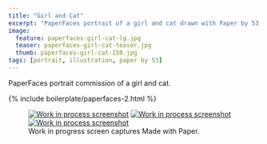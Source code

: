 ```yaml
---
title: "Girl and Cat"
excerpt: "PaperFaces portrait of a girl and cat drawn with Paper by 53 on an iPad."
image: 
  feature: paperfaces-girl-cat-lg.jpg
  teaser: paperfaces-girl-cat-teaser.jpg
  thumb: paperfaces-girl-cat-150.jpg
tags: [portrait, illustration, paper by 53]
---
```


PaperFaces portrait commission of a girl and cat.

{% include boilerplate/paperfaces-2.html %}

<figure class="third">
  <a href="{{ site.url }}/images/paperfaces-girl-cat-process-1-lg.jpg"><img src="{{ site.url }}/images/paperfaces-girl-cat-process-1-600.jpg" alt="Work in process screenshot"></a>
  <a href="{{ site.url }}/images/paperfaces-girl-cat-process-2-lg.jpg"><img src="{{ site.url }}/images/paperfaces-girl-cat-process-2-600.jpg" alt="Work in process screenshot"></a>
  <a href="{{ site.url }}/images/paperfaces-girl-cat-process-3-lg.jpg"><img src="{{ site.url }}/images/paperfaces-girl-cat-process-3-600.jpg" alt="Work in process screenshot"></a>
  <figcaption>Work in progress screen captures Made with Paper.</figcaption>
</figure>